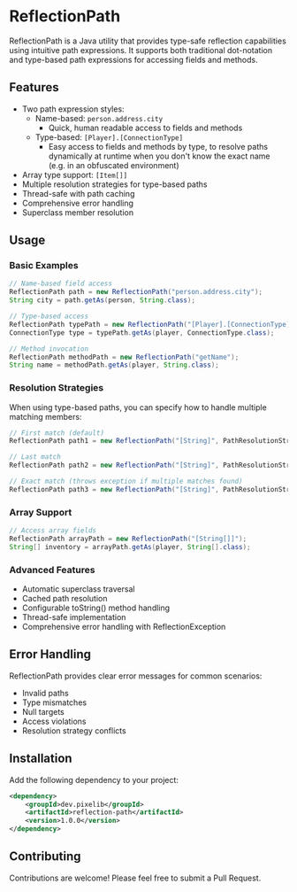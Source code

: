 # ReflectionPath

ReflectionPath is a Java utility that provides type-safe reflection capabilities using intuitive path expressions.
It supports both traditional dot-notation and type-based path expressions for accessing fields and methods.

## Features

- Two path expression styles:
    - Name-based: `person.address.city`
      - Quick, human readable access to fields and methods
    - Type-based: `[Player].[ConnectionType]`
      - Easy access to fields and methods by type, to resolve paths dynamically at runtime when you don't know the exact name (e.g. in an obfuscated environment)
- Array type support: `[Item[]]`
- Multiple resolution strategies for type-based paths
- Thread-safe with path caching
- Comprehensive error handling
- Superclass member resolution

## Usage

### Basic Examples

```java
// Name-based field access
ReflectionPath path = new ReflectionPath("person.address.city");
String city = path.getAs(person, String.class);

// Type-based access
ReflectionPath typePath = new ReflectionPath("[Player].[ConnectionType]");
ConnectionType type = typePath.getAs(player, ConnectionType.class);

// Method invocation
ReflectionPath methodPath = new ReflectionPath("getName");
String name = methodPath.getAs(player, String.class);
```

### Resolution Strategies

When using type-based paths, you can specify how to handle multiple matching members:

```java
// First match (default)
ReflectionPath path1 = new ReflectionPath("[String]", PathResolutionStrategy.FIRST_MATCH);

// Last match
ReflectionPath path2 = new ReflectionPath("[String]", PathResolutionStrategy.LAST_MATCH);

// Exact match (throws exception if multiple matches found)
ReflectionPath path3 = new ReflectionPath("[String]", PathResolutionStrategy.EXACT_MATCH);
```

### Array Support

```java
// Access array fields
ReflectionPath arrayPath = new ReflectionPath("[String[]]");
String[] inventory = arrayPath.getAs(player, String[].class);
```

### Advanced Features

- Automatic superclass traversal
- Cached path resolution
- Configurable toString() method handling
- Thread-safe implementation
- Comprehensive error handling with ReflectionException

## Error Handling

ReflectionPath provides clear error messages for common scenarios:

- Invalid paths
- Type mismatches
- Null targets
- Access violations
- Resolution strategy conflicts

## Installation

Add the following dependency to your project:

```xml
<dependency>
    <groupId>dev.pixelib</groupId>
    <artifactId>reflection-path</artifactId>
    <version>1.0.0</version>
</dependency>
```

## Contributing

Contributions are welcome! Please feel free to submit a Pull Request.

